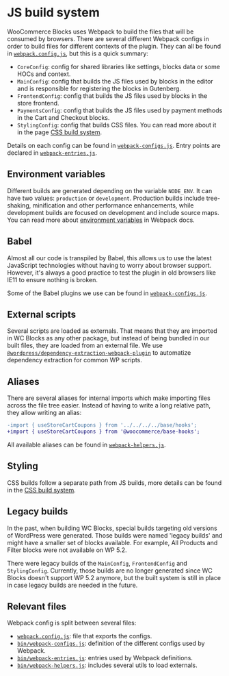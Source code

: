 # JS build system

WooCommerce Blocks uses Webpack to build the files that will be consumed by browsers. There are several different Webpack configs in order to build files for different contexts of the plugin. They can all be found in [`webpack.config.js`](https://github.com/woocommerce/woocommerce-gutenberg-products-block/blob/main/webpack.config.js#L148-L160), but this is a quick summary:

-   `CoreConfig`: config for shared libraries like settings, blocks data or some HOCs and context.
-   `MainConfig`: config that builds the JS files used by blocks in the editor and is responsible for registering the blocks in Gutenberg.
-   `FrontendConfig`: config that builds the JS files used by blocks in the store frontend.
-   `PaymentsConfig`: config that builds the JS files used by payment methods in the Cart and Checkout blocks.
-   `StylingConfig`: config that builds CSS files. You can read more about it in the page [CSS build system](css-build-system.md).

Details on each config can be found in [`webpack-configs.js`](https://github.com/woocommerce/woocommerce-gutenberg-products-block/blob/main/bin/webpack-configs.js). Entry points are declared in [`webpack-entries.js`](https://github.com/woocommerce/woocommerce-gutenberg-products-block/blob/main/bin/webpack-entries.js).

## Environment variables

Different builds are generated depending on the variable `NODE_ENV`. It can have two values: `production` or `development`. Production builds include tree-shaking, minification and other performance enhancements, while development builds are focused on development and include source maps. You can read more about [environment variables](https://webpack.js.org/guides/environment-variables/) in Webpack docs.

## Babel

Almost all our code is transpiled by Babel, this allows us to use the latest JavaScript technologies without having to worry about browser support. However, it's always a good practice to test the plugin in old browsers like IE11 to ensure nothing is broken.

Some of the Babel plugins we use can be found in [`webpack-configs.js`](https://github.com/woocommerce/woocommerce-gutenberg-products-block/blob/main/bin/webpack-configs.js).

## External scripts

Several scripts are loaded as externals. That means that they are imported in WC Blocks as any other package, but instead of being bundled in our built files, they are loaded from an external file. We use [`@wordpress/dependency-extraction-webpack-plugin`](https://developer.wordpress.org/block-editor/packages/packages-dependency-extraction-webpack-plugin/) to automatize dependency extraction for common WP scripts.

## Aliases

There are several aliases for internal imports which make importing files across the file tree easier. Instead of having to write a long relative path, they allow writing an alias:

```diff
-import { useStoreCartCoupons } from '../../../../base/hooks';
+import { useStoreCartCoupons } from '@woocommerce/base-hooks';
```

All available aliases can be found in [`webpack-helpers.js`](https://github.com/woocommerce/woocommerce-gutenberg-products-block/blob/main/bin/webpack-helpers.js#L26-L84).

## Styling

CSS builds follow a separate path from JS builds, more details can be found in the [CSS build system](css-build-system.md).

## Legacy builds

In the past, when building WC Blocks, special builds targeting old versions of WordPress were generated. Those builds were named 'legacy builds' and might have a smaller set of blocks available. For example, All Products and Filter blocks were not available on WP 5.2.

There were legacy builds of the `MainConfig`, `FrontendConfig` and `StylingConfig`. Currently, those builds are no longer generated since WC Blocks doesn't support WP 5.2 anymore, but the built system is still in place in case legacy builds are needed in the future.

## Relevant files

Webpack config is split between several files:

-   [`webpack.config.js`](https://github.com/woocommerce/woocommerce-gutenberg-products-block/blob/main/webpack.config.js): file that exports the configs.
-   [`bin/webpack-configs.js`](https://github.com/woocommerce/woocommerce-gutenberg-products-block/blob/main/bin/webpack-configs.js): definition of the different configs used by Webpack.
-   [`bin/webpack-entries.js`](https://github.com/woocommerce/woocommerce-gutenberg-products-block/blob/main/bin/webpack-entries.js): entries used by Webpack definitions.
-   [`bin/webpack-helpers.js`](https://github.com/woocommerce/woocommerce-gutenberg-products-block/blob/main/bin/webpack-helpers.js): includes several utils to load externals.
